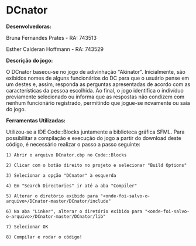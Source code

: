 # DCnator


**Desenvolvedoras:**


Bruna Fernandes Prates - RA: 743513

Esther Calderan Hoffmann - RA: 743529


**Descrição do jogo:**

  O DCnator baseou-se no jogo de adivinhação "Akinator". Inicialmente, são exibidos nomes de alguns funcionários do DC para que o usuário pense em um destes e, assim, responda as perguntas apresentadas de acordo com as características da pessoa escolhida. Ao final, o jogo identifica o indivíduo previamente selecionado ou informa que as respostas não condizem com nenhum funcionário registrado, permitindo que jogue-se novamente ou saia do jogo.
  
**Ferramentas Utilizadas:**

  Utilizou-se a IDE Code::Blocks juntamente a biblioteca gráfica SFML.
  Para possibilitar a compilação e execução do jogo a partir do download deste código, é necessário realizar o passo a passo seguinte:
  
    1) Abrir o arquivo DCnator.cbp no Code::Blocks
    
    2) Clicar com o botão direito no projeto e selecionar "Build Options"
    
    3) Selecionar a opção "DCnator" à esquerda
    
    4) Em "Search Directories" ir até a aba "Compiler"
    
    5) Alterar o diretório exibido para "<onde-foi-salvo-o-arquivo>/DCnator-master/DCnator/include"
    
    6) Na aba "Linker", alterar o diretório exibido para "<onde-foi-salvo-o-arquivo>/DCnator-master/DCnator/lib"
    
    7) Selecionar OK
    
    8) Compilar e rodar o código!
